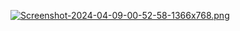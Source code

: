 [![Screenshot-2024-04-09-00-52-58-1366x768.png](https://i.postimg.cc/bJhfGc3T/Screenshot-2024-04-09-00-52-58-1366x768.png)](https://postimg.cc/hJp5wwFz)
